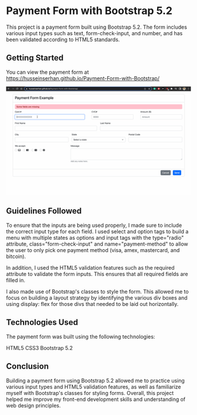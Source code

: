 # Payment Form with Bootstrap 5.2

This project is a payment form built using Bootstrap 5.2. The form includes various input types such as text, form-check-input, and number, and has been validated according to HTML5 standards.

## Getting Started

You can view the payment form at https://husseinserhan.github.io/Payment-Form-with-Bootstrap/

![Alt Text](Resources/PaymentForm.gif)

## Guidelines Followed

To ensure that the inputs are being used properly, I made sure to include the correct input type for each field. I used select and option tags to build a menu with multiple states as options and input tags with the type="radio" attribute, class="form-check-input" and name="payment-method" to allow the user to only pick one payment method (visa, amex, mastercard, and bitcoin).

In addition, I used the HTML5 validation features such as the required attribute to validate the form inputs. This ensures that all required fields are filled in.

I also made use of Bootstrap's classes to style the form. This allowed me to focus on building a layout strategy by identifying the various div boxes and using display: flex for those divs that needed to be laid out horizontally.

## Technologies Used
The payment form was built using the following technologies:

HTML5
CSS3
Bootstrap 5.2

## Conclusion

Building a payment form using Bootstrap 5.2 allowed me to practice using various input types and HTML5 validation features, as well as familiarize myself with Bootstrap's classes for styling forms. Overall, this project helped me improve my front-end development skills and understanding of web design principles.
